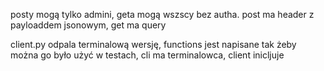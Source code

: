 posty mogą tylko admini, geta mogą wszscy bez autha. post ma header z payloaddem jsonowym, get ma query

client.py odpala terminalową wersję, functions jest napisane tak żeby można go było użyć w testach, cli ma terminalowca, client inicljuje